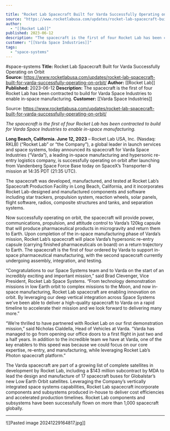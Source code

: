 ```yaml
---

title: "Rocket Lab Spacecraft Built for Varda Successfully Operating on Orbit  "
source: "https://www.rocketlabusa.com/updates/rocket-lab-spacecraft-built-for-varda-successfully-operating-on-orbit/"
author:
  - "[[Rocket Lab]]"
published: 2023-06-12
description: "The spacecraft is the first of four Rocket Lab has been contracted to build for Varda Space Industries to enable in-space manufacturing."
customer: "[[Varda Space Industries]]"
tags:
  - "space-systems"
---
```


#space-systems
**Title:** Rocket Lab Spacecraft Built for Varda Successfully Operating on Orbit  
**Source:** https://www.rocketlabusa.com/updates/rocket-lab-spacecraft-built-for-varda-successfully-operating-on-orbit/
**Author:** [[Rocket Lab]]
**Published:** 2023-06-12
**Description:** The spacecraft is the first of four Rocket Lab has been contracted to build for Varda Space Industries to enable in-space manufacturing.
**Customer:** [[Varda Space Industries]]

Source: https://www.rocketlabusa.com/updates/rocket-lab-spacecraft-built-for-varda-successfully-operating-on-orbit/

*The spacecraft is the first of four Rocket Lab has been contracted to build for Varda Space Industries to enable in-space manufacturing.*

**Long Beach, California. June 12, 2023** – Rocket Lab USA, Inc. (Nasdaq: RKLB) (“Rocket Lab” or “the Company”), a global leader in launch services and space systems, today announced its spacecraft for Varda Space Industries (“Varda”), a leading in-space manufacturing and hypersonic re-entry logistics company, is successfully operating on orbit after launching from Vandenberg Space Force Base today on SpaceX’s Transporter-8 mission at 14:35 PDT (21:35 UTC).

The spacecraft was developed, manufactured, and tested at Rocket Lab’s Spacecraft Production Facility in Long Beach, California, and it incorporates Rocket Lab-designed and manufactured components and software including star trackers, propulsion system, reaction wheels, solar panels, flight software, radios, composite structures and tanks, and separation systems.

Now successfully operating on orbit, the spacecraft will provide power, communications, propulsion, and attitude control to Varda’s 120kg capsule that will produce pharmaceutical products in microgravity and return them to Earth. Upon completion of the in-space manufacturing phase of Varda’s mission, Rocket Lab’s spacecraft will place Varda’s hypersonic re-entry capsule (carrying finished pharmaceuticals on board) on a return trajectory to Earth. The spacecraft is the first of four ordered by Varda to support in-space pharmaceutical manufacturing, with the second spacecraft currently undergoing assembly, integration, and testing.

“Congratulations to our Space Systems team and to Varda on the start of an incredibly exciting and important mission,” said Brad Clevenger, Vice President, Rocket Lab Space Systems. “From technology demonstration missions in low Earth orbit to complex missions to the Moon, and now in-space manufacturing, Rocket Lab spacecraft are enabling innovation on orbit. By leveraging our deep vertical integration across Space Systems we’ve been able to deliver a high-quality spacecraft to Varda on a rapid timeline to accelerate their mission and we look forward to delivering many more.”

“We’re thrilled to have partnered with Rocket Lab on our first demonstration mission,” said Nicholas Cialdella, Head of Vehicles at Varda. “Varda has managed to go from opening our office doors to a first flight in just two and a half years. In addition to the incredible team we have at Varda, one of the key enablers to this speed was because we could focus on our core expertise, re-entry, and manufacturing, while leveraging Rocket Lab’s Photon spacecraft platform.”

The Varda spacecraft are part of a growing list of complete satellites in development by Rocket Lab, including a $143 million subcontract by MDA to lead the design and manufacture of 17 spacecraft buses for Globalstar’s new Low Earth Orbit satellites. Leveraging the Company’s vertically integrated space systems capabilities, Rocket Lab spacecraft incorporate components and subsystems produced in-house to deliver cost efficiencies and accelerated production timelines. Rocket Lab components and subsystems have been successfully flown on more than 1,000 spacecraft globally.

---

![[Pasted image 20241229164817.jpg]]